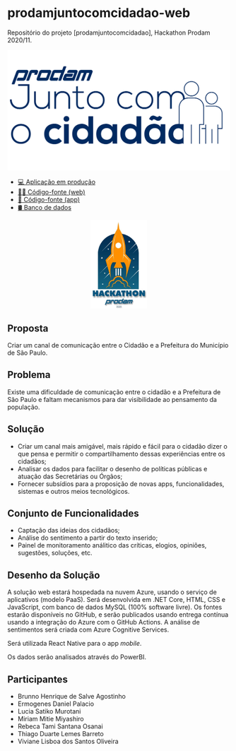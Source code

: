 # prodamjuntocomcidadao-web

Repositório do projeto [prodamjuntocomcidadao], Hackathon Prodam 2020/11.

![Prodam Junto com Cidadão](wwwroot/logo.juntocomocidadao-dark.svg)

- [💻 Aplicação em produção](https://prodamjuntocomcidadao.azurewebsites.net/)
- [🐱‍💻 Código-fonte (web)](https://github.com/ermogenes/prodamjuntocomcidadao-web)
- [📱 Código-fonte (app)](https://github.com/thidulb/Junto-com-cidadao-App)
- [🛢 Banco de dados](https://github.com/ermogenes/prodamjuntocomcidadao-mysql)

<center><img src="wwwroot/logo.hackathon2020.png" height="200"></center>

## Proposta

Criar um canal de comunicação entre o Cidadão e a Prefeitura do Município de São Paulo.

## Problema

Existe uma dificuldade de comunicação entre o cidadão e a Prefeitura de São Paulo e faltam mecanismos para dar visibilidade ao pensamento da população.

## Solução

* Criar um canal mais amigável, mais rápido e fácil para o cidadão dizer o que pensa e permitir o compartilhamento dessas experiências entre os cidadãos;
* Analisar os dados para facilitar o desenho de políticas públicas e atuação das Secretárias ou Órgãos;
* Fornecer subsídios para a proposição de novas apps, funcionalidades, sistemas e outros meios tecnológicos.

## Conjunto de Funcionalidades

* Captação das ideias dos cidadãos;
* Análise do sentimento a partir do texto inserido;
* Painel de monitoramento análitico das críticas, elogios, opiniões, sugestões, soluções, etc.

## Desenho da Solução

A solução web estará hospedada na nuvem Azure, usando o serviço de aplicativos (modelo PaaS). Será desenvolvida em .NET Core, HTML, CSS e JavaScript, com banco de dados MySQL (100% software livre). Os fontes estarão disponíveis no GitHub, e serão publicados usando entrega contínua usando a integração do Azure com o GitHub Actions. A análise de sentimentos será criada com Azure Cognitive Services.

Será utilizada React Native para o app _mobile_.

Os dados serão analisados através do PowerBI.

## Participantes

- Brunno Henrique de Salve Agostinho
- Ermogenes Daniel Palacio
- Lucia Satiko Murotani
- Miriam Mitie Miyashiro
- Rebeca Tami Santana Osanai
- Thiago Duarte Lemes Barreto
- Viviane Lisboa dos Santos Oliveira